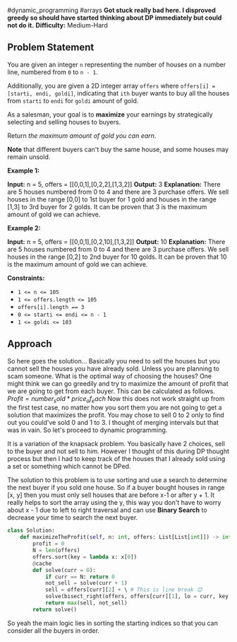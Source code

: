 #dynamic_programming #arrays
**Got stuck really bad here. I disproved greedy so should have started thinking about DP immediately but could not do it.**
**Difficulty:** Medium-Hard
## Problem Statement
You are given an integer `n` representing the number of houses on a number line, numbered from `0` to `n - 1`.

Additionally, you are given a 2D integer array `offers` where `offers[i] = [starti, endi, goldi]`, indicating that `ith` buyer wants to buy all the houses from `starti` to `endi` for `goldi` amount of gold.

As a salesman, your goal is to **maximize** your earnings by strategically selecting and selling houses to buyers.

Return _the maximum amount of gold you can earn_.

**Note** that different buyers can't buy the same house, and some houses may remain unsold.

**Example 1:**

**Input:** n = 5, offers = \[\[0,0,1],\[0,2,2],\[1,3,2]]
**Output:** 3
**Explanation:** There are 5 houses numbered from 0 to 4 and there are 3 purchase offers.
We sell houses in the range \[0,0] to 1st buyer for 1 gold and houses in the range [1,3] to 3rd buyer for 2 golds.
It can be proven that 3 is the maximum amount of gold we can achieve.

**Example 2:**

**Input:** n = 5, offers = \[\[0,0,1],\[0,2,10],\[1,3,2]]
**Output:** 10
**Explanation:** There are 5 houses numbered from 0 to 4 and there are 3 purchase offers.
We sell houses in the range \[0,2] to 2nd buyer for 10 golds.
It can be proven that 10 is the maximum amount of gold we can achieve.

**Constraints:**

- `1 <= n <= 105`
- `1 <= offers.length <= 105`
- `offers[i].length == 3`
- `0 <= starti <= endi <= n - 1`
- `1 <= goldi <= 103`

## Approach
So here goes the solution...
Basically you need to sell the houses but you cannot sell the houses you have already sold. Unless you are planning to scam someone. What is the optimal way of choosing the houses?
One might think we can go greedily and try to maximize the amount of profit that we are going to get from each buyer. This can be calculated as follows.
												$Profit = number_sold*price_of_each$
Now this does not work straight up from the first test case, no matter how you sort them you are not going to get a solution that maximizes the profit. You may chose to sell 0 to 2 only to find out you could've sold 0 and 1 to 3. I thought of merging intervals but that was in vain. So let's proceed to dynamic programming.

It is a variation of the knapsack problem. You basically have 2 choices, sell to the buyer and not sell to him. However I thought of this during DP thought process but then I had to keep track of the houses that I already sold using a set or something which cannot be DPed.

The solution to this problem is to use sorting and use a search to determine the next buyer if you sold one house. So if a buyer bought houses in range [x, y] then you must only sell houses that are before x-1 or after y + 1. It really helps to sort the array using the y, this way you don't have to worry about x - 1 due to left to right traversal and can use **Binary Search** to decrease your time to search the next buyer.
```python
class Solution:
    def maximizeTheProfit(self, n: int, offers: List[List[int]]) -> int:
        profit = 0
        N = len(offers)
        offers.sort(key = lambda x: x[0])
        @cache
        def solve(curr = 0):
            if curr == N: return 0
            not_sell = solve(curr + 1)
            sell = offers[curr][2] + \ # This is line break 😊
            solve(bisect_right(offers, offers[curr][1], lo = curr, key = lambda x: x[0]))
            return max(sell, not_sell)
        return solve()
```

So yeah the main logic lies in sorting the starting indices so that you can consider all the buyers in order.